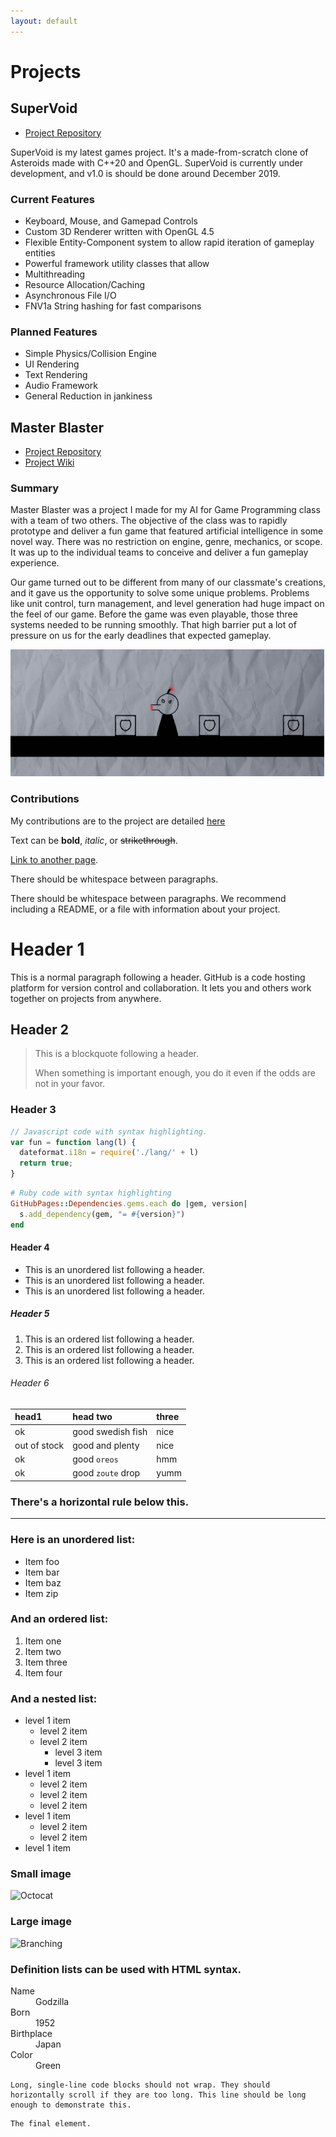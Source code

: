```yaml
---
layout: default
---
```


# Projects

## SuperVoid
*   [Project Repository](https://github.com/MrLever/SuperVoid)

SuperVoid is my latest games project. It's a made-from-scratch clone of Asteroids made with C++20 and OpenGL. SuperVoid is currently under development, and v1.0 is should be done around December 2019.

### Current Features
-   Keyboard, Mouse, and Gamepad Controls
-   Custom 3D Renderer written with OpenGL 4.5
-   Flexible Entity-Component system to allow rapid iteration of gameplay entities
-   Powerful framework utility classes that allow
  - Multithreading
  - Resource Allocation/Caching
  - Asynchronous File I/O
  - FNV1a String hashing for fast comparisons

### Planned Features
- Simple Physics/Collision Engine
- UI Rendering
- Text Rendering
- Audio Framework
- General Reduction in jankiness

## Master Blaster 
*   [Project Repository](https://github.com/Team-11-Games/MasterBlaster)
*   [Project Wiki](https://github.com/Team-11-Games/MasterBlaster/wiki)

### Summary
Master Blaster was a project I made for my AI for Game Programming class with a team of two others. The objective of the class was to rapidly prototype and deliver a fun game that featured artificial intelligence in some novel way. There was no restriction on engine, genre, mechanics, or scope. It was up to the individual teams to conceive and deliver a fun gameplay experience. 

Our game turned out to be different from many of our classmate's creations, and it gave us the opportunity to solve some unique problems. Problems like unit control, turn management, and level generation had huge impact on the feel of our game. Before the game was even playable, those three systems needed to be running smoothly. That high barrier put a lot of pressure on us for the early deadlines that expected gameplay.

![MasterBlaster](./assets/MrBoom.gif)

### Contributions
My contributions are to the project are detailed [here](./assets/NicolasLaCognataMasterBlasterContributions.pdf)


Text can be **bold**, _italic_, or ~~strikethrough~~.

[Link to another page](./another-page.html).

There should be whitespace between paragraphs.

There should be whitespace between paragraphs. We recommend including a README, or a file with information about your project.

# Header 1

This is a normal paragraph following a header. GitHub is a code hosting platform for version control and collaboration. It lets you and others work together on projects from anywhere.

## Header 2

> This is a blockquote following a header.
>
> When something is important enough, you do it even if the odds are not in your favor.

### Header 3

```js
// Javascript code with syntax highlighting.
var fun = function lang(l) {
  dateformat.i18n = require('./lang/' + l)
  return true;
}
```

```ruby
# Ruby code with syntax highlighting
GitHubPages::Dependencies.gems.each do |gem, version|
  s.add_dependency(gem, "= #{version}")
end
```

#### Header 4

*   This is an unordered list following a header.
*   This is an unordered list following a header.
*   This is an unordered list following a header.

##### Header 5

1.  This is an ordered list following a header.
2.  This is an ordered list following a header.
3.  This is an ordered list following a header.

###### Header 6

| head1        | head two          | three |
|:-------------|:------------------|:------|
| ok           | good swedish fish | nice  |
| out of stock | good and plenty   | nice  |
| ok           | good `oreos`      | hmm   |
| ok           | good `zoute` drop | yumm  |

### There's a horizontal rule below this.

* * *

### Here is an unordered list:

*   Item foo
*   Item bar
*   Item baz
*   Item zip

### And an ordered list:

1.  Item one
1.  Item two
1.  Item three
1.  Item four

### And a nested list:

- level 1 item
  - level 2 item
  - level 2 item
    - level 3 item
    - level 3 item
- level 1 item
  - level 2 item
  - level 2 item
  - level 2 item
- level 1 item
  - level 2 item
  - level 2 item
- level 1 item

### Small image

![Octocat](https://github.githubassets.com/images/icons/emoji/octocat.png)

### Large image

![Branching](https://guides.github.com/activities/hello-world/branching.png)


### Definition lists can be used with HTML syntax.

<dl>
<dt>Name</dt>
<dd>Godzilla</dd>
<dt>Born</dt>
<dd>1952</dd>
<dt>Birthplace</dt>
<dd>Japan</dd>
<dt>Color</dt>
<dd>Green</dd>
</dl>

```
Long, single-line code blocks should not wrap. They should horizontally scroll if they are too long. This line should be long enough to demonstrate this.
```

```
The final element.
```
